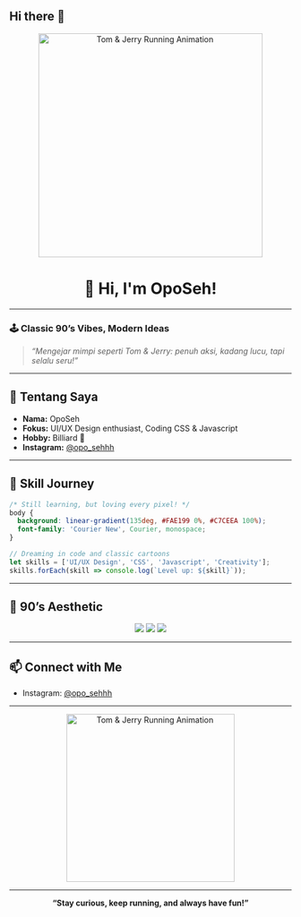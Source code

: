 ## Hi there 👋

<!--
**ooposehh/ooposehh** is a ✨ _special_ ✨ repository because its `README.md` (this file) appears on your GitHub profile.

Here are some ideas to get you started:

- 🔭 I’m currently working on ...
- 🌱 I’m currently learning ...
- 👯 I’m looking to collaborate on ...
- 🤔 I’m looking for help with ...
- 💬 Ask me about ...
- 📫 How to reach me: ...
- 😄 Pronouns: ...
- ⚡ Fun fact: ...
-->
<!-- Profile README by Copilot: Classic 90's Theme - OpoSeh -->

<div align="center">

<img src="https://media.giphy.com/media/v1.Y2lkPTc5MGI3NjExdXA5NGwzMnZtbjJqM2F1M3F0ZDY3a3h1b2U2NnNiZ2Roa3B2ZzBvNSZlcD12MV9naWZzX3NlYXJjaCZjdD1n/tJAA2nZ0pQhV6/giphy.gif" width="400" alt="Tom & Jerry Running Animation"/>

# 👋 Hi, I'm **OpoSeh**!

</div>

---

### 🕹️ Classic 90’s Vibes, Modern Ideas

> _“Mengejar mimpi seperti Tom & Jerry: penuh aksi, kadang lucu, tapi selalu seru!”_

---

## 🎨 Tentang Saya

- **Nama:** OpoSeh
- **Fokus:** UI/UX Design enthusiast, Coding CSS & Javascript
- **Hobby:** Billiard 🎱
- **Instagram:** [@opo_sehhh](https://instagram.com/opo_sehhh)

---

## 🚀 Skill Journey

```css
/* Still learning, but loving every pixel! */
body {
  background: linear-gradient(135deg, #FAE199 0%, #C7CEEA 100%);
  font-family: 'Courier New', Courier, monospace;
}
```

```javascript
// Dreaming in code and classic cartoons
let skills = ['UI/UX Design', 'CSS', 'Javascript', 'Creativity'];
skills.forEach(skill => console.log(`Level up: ${skill}`));
```

---

## 🌈 90’s Aesthetic

<div align="center">
  <img src="https://img.icons8.com/fluency/48/000000/star.png"/>
  <img src="https://img.icons8.com/color/48/000000/game-controller.png"/>
  <img src="https://img.icons8.com/color/48/000000/paint-palette.png"/>
</div>

---

## 📫 Connect with Me

- Instagram: [@opo_sehhh](https://instagram.com/opo_sehhh)

---

<div align="center">

<img src="https://media.giphy.com/media/v1.Y2lkPTc5MGI3NjExdXA5NGwzMnZtbjJqM2F1M3F0ZDY3a3h1b2U2NnNiZ2Roa3B2ZzBvNSZlcD12MV9naWZzX3NlYXJjaCZjdD1n/tJAA2nZ0pQhV6/giphy.gif" width="300" alt="Tom & Jerry Running Animation"/>

</div>

---

<p align="center">
  <b>“Stay curious, keep running, and always have fun!”</b>
</p>

